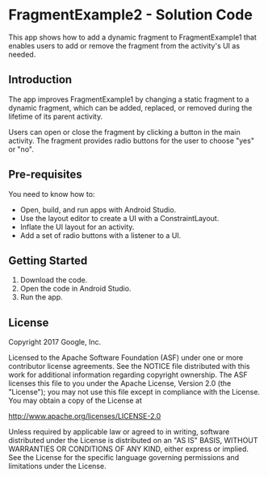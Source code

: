 FragmentExample2 - Solution Code
================================

This app shows how to add a dynamic fragment to FragmentExample1
that enables users to add or remove the fragment from the
activity's UI as needed.

Introduction
------------

The app improves FragmentExample1 by changing a static fragment
to a dynamic fragment, which can be added, replaced, or removed
during the lifetime of its parent activity.

Users can open or close the fragment by clicking a button in the
main activity. The fragment provides radio buttons for the user
to choose "yes" or "no".

Pre-requisites
--------------

You need to know how to:
- Open, build, and run apps with Android Studio.
- Use the layout editor to create a UI with a ConstraintLayout.
- Inflate the UI layout for an activity.
- Add a set of radio buttons with a listener to a UI.

Getting Started
---------------

1. Download the code.
2. Open the code in Android Studio.
3. Run the app.

License
-------

Copyright 2017 Google, Inc.

Licensed to the Apache Software Foundation (ASF) under one or more contributor
license agreements.  See the NOTICE file distributed with this work for
additional information regarding copyright ownership.  The ASF licenses this
file to you under the Apache License, Version 2.0 (the "License"); you may not
use this file except in compliance with the License.  You may obtain a copy of
the License at

  http://www.apache.org/licenses/LICENSE-2.0

Unless required by applicable law or agreed to in writing, software
distributed under the License is distributed on an "AS IS" BASIS, WITHOUT
WARRANTIES OR CONDITIONS OF ANY KIND, either express or implied.  See the
License for the specific language governing permissions and limitations under
the License.
